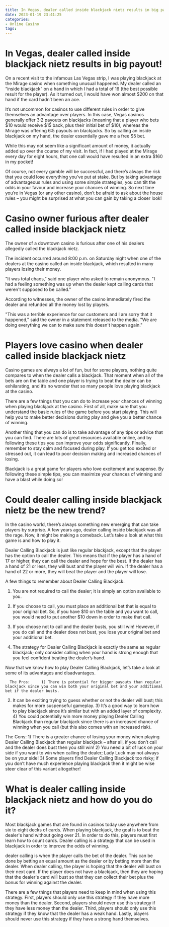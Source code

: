 ```yaml
---
title: In Vegas, dealer called inside blackjack nietz results in big payout!
date: 2023-01-19 23:41:25
categories:
- Online Casino
tags:
---
```



#  In Vegas, dealer called inside blackjack nietz results in big payout!

On a recent visit to the infamous Las Vegas strip, I was playing blackjack at the Mirage casino when something unusual happened. My dealer called an “inside blackjack” on a hand in which I had a total of 16 (the best possible result for the player). As it turned out, I would have won almost $200 on that hand if the card hadn’t been an ace.

It’s not uncommon for casinos to use different rules in order to give themselves an advantage over players. In this case, Vegas casinos generally offer 3:2 payouts on blackjacks (meaning that a player who bets $10 would receive $15 back, plus their initial bet of $10), whereas the Mirage was offering 6:5 payouts on blackjacks. So by calling an inside blackjack on my hand, the dealer essentially gave me a free $5 bet.

While this may not seem like a significant amount of money, it actually added up over the course of my visit. In fact, if I had played at the Mirage every day for eight hours, that one call would have resulted in an extra $160 in my pocket!

Of course, not every gamble will be successful, and there’s always the risk that you could lose everything you’ve put at stake. But by taking advantage of advantageous rules and using some simple strategies, you can tilt the odds in your favour and increase your chances of winning. So next time you’re in Vegas (or any other casino), don’t be afraid to ask about the house rules – you might be surprised at what you can gain by taking a closer look!

#  Casino owner furious after dealer called inside blackjack nietz

The owner of a downtown casino is furious after one of his dealers allegedly called the blackjack nietz.

The incident occurred around 8:00 p.m. on Saturday night when one of the dealers at the casino called an inside blackjack, which resulted in many players losing their money.

"It was total chaos," said one player who asked to remain anonymous. "I had a feeling something was up when the dealer kept calling cards that weren't supposed to be called."

According to witnesses, the owner of the casino immediately fired the dealer and refunded all the money lost by players.

"This was a terrible experience for our customers and I am sorry that it happened," said the owner in a statement released to the media. "We are doing everything we can to make sure this doesn't happen again."

#  Players love casino when dealer called inside blackjack nietz

Casino games are always a lot of fun, but for some players, nothing quite compares to when the dealer calls a blackjack. That moment when all of the bets are on the table and one player is trying to beat the dealer can be exhilarating, and it’s no wonder that so many people love playing blackjack at the casino.

There are a few things that you can do to increase your chances of winning when playing blackjack at the casino. First of all, make sure that you understand the basic rules of the game before you start playing. This will help you to make better decisions during play and give you a better chance of winning.

Another thing that you can do is to take advantage of any tips or advice that you can find. There are lots of great resources available online, and by following these tips you can improve your odds significantly. Finally, remember to stay calm and focused during play. If you get too excited or stressed out, it can lead to poor decision making and increased chances of losing.

Blackjack is a great game for players who love excitement and suspense. By following these simple tips, you can maximize your chances of winning and have a blast while doing so!

#  Could dealer calling inside blackjack nietz be the new trend?

In the casino world, there’s always something new emerging that can take players by surprise. A few years ago, dealer calling inside blackjack was all the rage. Now, it might be making a comeback. Let’s take a look at what this game is and how to play it.

 Dealer Calling Blackjack is just like regular blackjack, except that the player has the option to call the dealer. This means that if the player has a hand of 17 or higher, they can call the dealer and hope for the best. If the dealer has a hand of 21 or less, they will bust and the player will win. If the dealer has a hand of 22 or more, they will beat the player and the player will lose.

A few things to remember about Dealer Calling Blackjack:

1) You are not required to call the dealer; it is simply an option available to you.

2) If you choose to call, you must place an additional bet that is equal to your original bet. So, if you have $10 on the table and you want to call, you would need to put another $10 down in order to make that call.

3) If you choose not to call and the dealer busts, you still win! However, if you do call and the dealer does not bust, you lose your original bet and your additional bet.

4) The strategy for Dealer Calling Blackjack is exactly the same as regular blackjack; only consider calling when your hand is strong enough that you feel confident beating the dealer’s hand.

Now that we know how to play Dealer Calling Blackjack, let’s take a look at some of its advantages and disadvantages.




      The Pros:     1) There is potential for bigger payouts than regular blackjack since you can win both your original bet and your additional bet if the dealer busts.
2) It can be exciting trying to guess whether or not the dealer will bust; this makes for more suspenseful gameplay. 3) It’s a good way to learn how to play blackjack since it’s similar but with an added layer of complexity. 4) You could potentially win more money playing Dealer Calling Blackjack than regular blackjack since there is an increased chance of winning when you call (but this also comes with an increased risk).



  The Cons: 1) There is a greater chance of losing your money when playing Dealer Calling Blackjack than regular blackjack – after all, if you don’t call and the dealer does bust then you still win! 2) You need a bit of luck on your side if you want to win when calling the dealer; Lady Luck may not always be on your side! 3) Some players find Dealer Calling Blackjack too risky; if you don’t have much experience playing blackjack then it might be wise steer clear of this variant altogether!

#  What is dealer calling inside blackjack nietz and how do you do it?

Most blackjack games that are found in casinos today use anywhere from six to eight decks of cards. When playing blackjack, the goal is to beat the dealer's hand without going over 21. In order to do this, players must first learn how to count cards. Dealer calling is a strategy that can be used in blackjack in order to improve the odds of winning.

 dealer calling is when the player calls the bet of the dealer. This can be done by betting an equal amount as the dealer or by betting more than the dealer. When dealer calling, the player is hoping that the dealer will bust on their next card. If the player does not have a blackjack, then they are hoping that the dealer's card will bust so that they can collect their bet plus the bonus for winning against the dealer.

There are a few things that players need to keep in mind when using this strategy. First, players should only use this strategy if they have more money than the dealer. Second, players should never use this strategy if they have less money than the dealer. Third, players should only use this strategy if they know that the dealer has a weak hand. Lastly, players should never use this strategy if they have a strong hand themselves.